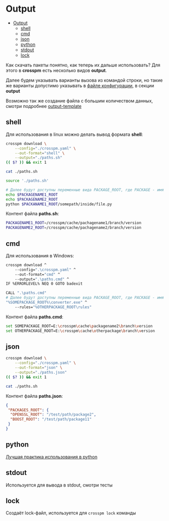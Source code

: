 Output
======
<!--ts-->
   * [Output](#output)
      * [shell](#shell)
      * [cmd](#cmd)
      * [json](#json)
      * [python](#python)
      * [stdout](#stdout)
      * [lock](#lock)
<!--te-->

Как скачать пакеты понятно, как теперь их дальше использовать? Для этого в **crosspm** есть несколько видов **output**.

Далее будем указывать варианты вызова из командой строки, но такие же варианты допустимо указывать в [файле конфигурации](CONFIG), в секции **output**

Возможно так же создание файла с большим количеством данных, смотри подробнее [output-template](output-template)

## shell
Для использования в linux можно делать вывод формата **shell**:
```bash
crosspm download \
    --config="./crosspm.yaml" \
    --out-format="shell" \
    --output="./paths.sh"
(( $? )) && exit 1

cat ./paths.sh

source './paths.sh'

# Далее будут доступны переменные вида PACKAGE_ROOT, где PACKAGE - имя пакет в dependencies.txt.lock
echo $PACKAGENAME1_ROOT
echo $PACKAGENAME2_ROOT
python $PACKANAME1_ROOT/somepath/inside/file.py
```

Контент файла **paths.sh**:
```bash
PACKAGENAME1_ROOT=/crosspm/cache/pachagename1/branch/version
PACKAGENAME2_ROOT=/crosspm/cache/pachagename2/branch/version
```

## cmd
Для использования в Windows:
```bash
crosspm download ^
    --config=".\crosspm.yaml" ^
    --out-format="cmd" ^
    --output=".\paths.cmd" ^
IF %ERRORLEVEL% NEQ 0 GOTO badexit

CALL ".\paths.cmd"
# Далее будут доступны переменные вида PACKAGE_ROOT, где PACKAGE - имя пакет в dependencies.txt.lock
"%SOMEPACKAGE_ROOT%\converter.exe" ^
    --rules="%OTHERPACKAGE_ROOT\rules"
```
Контент файла **paths.cmd**:
```bash
set SOMEPACKAGE_ROOT=E:\crosspm\cache\packagename2\branch\version
set OTHERPACKAGE_ROOT=E:\crosspm\cache\otherpackage\branch\version
```


## json
```bash
crosspm download \
    --config="./crosspm.yaml" \
    --out-format="json" \
    --output="./paths.json"
(( $? )) && exit 1

cat ./paths.sh
```

Контент файла **paths.json**:
```json
{
 "PACKAGES_ROOT": {
  "OPENSSL_ROOT": "/test/path/package2",
  "BOOST_ROOT": "/test/path/package11"
 }
}
```
    

## python
[Лучшая практика использования в python](../usage/USAGE-PYTHON)

## stdout
Используется для вывода в stdout, смотри тесты

## lock
Создаёт lock-файл, используется для `crosspm lock` команды
